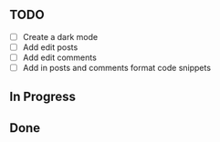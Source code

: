 ## TODO

- [ ] Create a dark mode
- [ ] Add edit posts
- [ ] Add edit comments
- [ ] Add in posts and comments format code snippets

## In Progress

## Done
